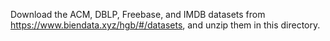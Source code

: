 Download the ACM, DBLP, Freebase, and IMDB datasets from https://www.biendata.xyz/hgb/#/datasets, and unzip them in this directory.

